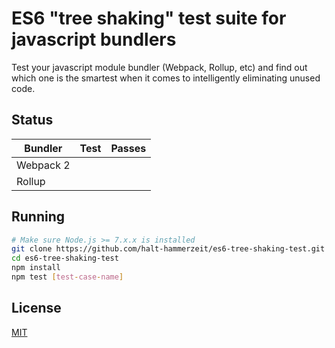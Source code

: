 # ES6 "tree shaking" test suite for javascript bundlers

<!-- 
[![NPM Version][npm-badge]][npm]
[![Build Status][travis-badge]][travis]
[![Test Coverage][coveralls-badge]][coveralls] -->

Test your javascript module bundler (Webpack, Rollup, etc) and find out which one is the smartest when it comes to intelligently eliminating unused code.

## Status

| Bundler   | Test | Passes |
|-----------|------|--------|
| Webpack 2 |      |        |
| Rollup    |      |        |

## Running

```sh
# Make sure Node.js >= 7.x.x is installed
git clone https://github.com/halt-hammerzeit/es6-tree-shaking-test.git
cd es6-tree-shaking-test
npm install
npm test [test-case-name]
```

## License

[MIT](LICENSE)

[npm]: https://www.npmjs.org/package/universal-webpack
[npm-badge]: https://img.shields.io/npm/v/universal-webpack.svg?style=flat-square

[travis]: https://travis-ci.org/halt-hammerzeit/universal-webpack
[travis-badge]: https://img.shields.io/travis/halt-hammerzeit/universal-webpack/master.svg?style=flat-square

[coveralls]: https://coveralls.io/r/halt-hammerzeit/universal-webpack?branch=master
[coveralls-badge]: https://img.shields.io/coveralls/halt-hammerzeit/universal-webpack/master.svg?style=flat-square
